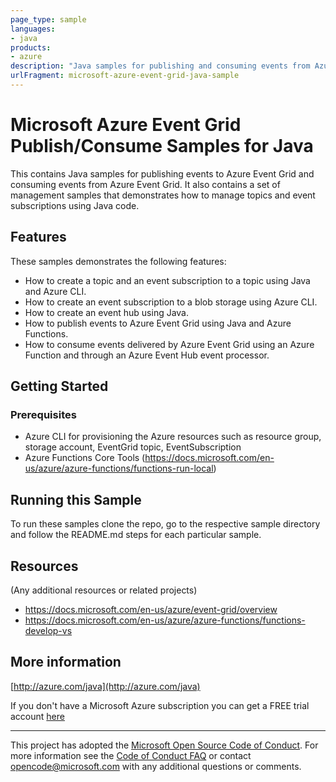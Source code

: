 ```yaml
---
page_type: sample
languages:
- java
products:
- azure
description: "Java samples for publishing and consuming events from Azure Event Grid."
urlFragment: microsoft-azure-event-grid-java-sample
---
```


# Microsoft Azure Event Grid Publish/Consume Samples for Java

This contains Java samples for publishing events to Azure Event Grid and consuming events from Azure Event Grid. It also contains a set of management samples that demonstrates how to manage topics and event subscriptions using Java code.

## Features

These samples demonstrates the following features:

* How to create a topic and an event subscription to a topic using Java and Azure CLI.
* How to create an event subscription to a blob storage using Azure CLI.
* How to create an event hub using Java.
* How to publish events to Azure Event Grid using Java and Azure Functions.
* How to consume events delivered by Azure Event Grid using an Azure Function and through an Azure Event Hub event processor.


## Getting Started

### Prerequisites

- Azure CLI for provisioning the Azure resources such as resource group, storage account, EventGrid topic, EventSubscription
- Azure Functions Core Tools (https://docs.microsoft.com/en-us/azure/azure-functions/functions-run-local)


## Running this Sample ##

To run these samples clone the repo, go to the respective sample directory and follow the README.md steps for each particular sample.

## Resources

(Any additional resources or related projects)

- https://docs.microsoft.com/en-us/azure/event-grid/overview
- https://docs.microsoft.com/en-us/azure/azure-functions/functions-develop-vs

## More information ##

[http://azure.com/java](http://azure.com/java)

If you don't have a Microsoft Azure subscription you can get a FREE trial account [here](http://go.microsoft.com/fwlink/?LinkId=330212)

---

This project has adopted the [Microsoft Open Source Code of Conduct](https://opensource.microsoft.com/codeofconduct/). For more information see the [Code of Conduct FAQ](https://opensource.microsoft.com/codeofconduct/faq/) or contact [opencode@microsoft.com](mailto:opencode@microsoft.com) with any additional questions or comments.
